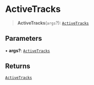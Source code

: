 # ActiveTracks

> **ActiveTracks**(`args`?): [`ActiveTracks`](reference/interfaces/ActiveTracks.md)

## Parameters

• **args?**: [`ActiveTracks`](reference/interfaces/ActiveTracks.md)

## Returns

[`ActiveTracks`](reference/interfaces/ActiveTracks.md)

